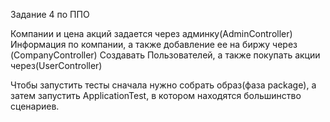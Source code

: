Задание 4 по ППО

Компании и цена акций задается через админку(AdminController)
Информация по компании, а также добавление ее на биржу через (CompanyController)
Создавать Пользователей, а также покупать акции через(UserController)

Чтобы запустить тесты сначала нужно собрать образ(фаза package), а затем запустить ApplicationTest, в котором находятся большинство сценариев.